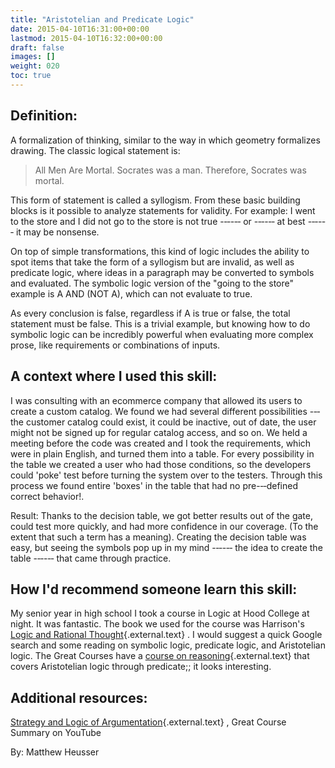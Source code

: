 ```yaml
---
title: "Aristotelian and Predicate Logic"
date: 2015-04-10T16:31:00+00:00
lastmod: 2015-04-10T16:32:00+00:00
draft: false
images: []
weight: 020
toc: true
---
```


## Definition:

A formalization of thinking, similar to the way in which geometry formalizes drawing.
The classic logical statement is:

> All Men Are Mortal.
> Socrates was a man.
> Therefore, Socrates was mortal.

This form of statement is called a syllogism.
From these basic building blocks is it possible to analyze statements for validity.
For example: I went to the store and I did not go to the store is not true -‐‑-‐‑ or -‐‑-‐‑ at best -‐‑-‐‑ it may be nonsense.

On top of simple transformations, this kind of logic includes the ability to spot items that take the form of a syllogism but are invalid, as well as predicate logic, where ideas in a paragraph may be converted to symbols and evaluated.
The symbolic logic version of the \"going to the store\" example is A AND (NOT A), which can not evaluate to true.

As every conclusion is false, regardless if A is true or false, the total statement must be false.
This is a trivial example, but knowing how to do symbolic logic can be incredibly powerful when evaluating more complex prose, like requirements or combinations of inputs.


## A context where I used this skill:

I was consulting with an ecommerce company that allowed its users to create a custom catalog.
We found we had several different possibilities -‐‑ the customer catalog could exist, it could be inactive, out of date, the user might not be signed up for regular catalog access, and so on.
We held a meeting before the code was created and I took the requirements, which were in plain English, and turned them into a table.
For every possibility in the table we created a user who had those conditions, so the developers could \'poke\' test before turning the system over to the testers.
Through this process we found entire \'boxes\' in the table that had no pre-‐‑defined correct behavior!.

Result: Thanks to the decision table, we got better results out of the gate, could test more quickly, and had more confidence in our coverage.
(To the extent that such a term has a meaning).
Creating the decision table was easy, but seeing the symbols pop up in my mind -‐‑-‐‑ the idea to create the table -‐‑-‐‑ that came through practice.

## How I\'d recommend someone learn this skill:

My senior year in high school I took a course in Logic at Hood College at night.
It was fantastic.
The book we used for the course was Harrison\'s [Logic and Rational Thought](http://www.amazon.com/Logic-Rational-Thoughts-Frank-Harrison/dp/8189617230){.external.text} .
I would suggest a quick Google search and some reading on symbolic logic, predicate logic, and Aristotelian logic.
The Great Courses have a [course on reasoning](http://www.thegreatcourses.com/courses/tools-of-thinking-understanding-the-world-through-experience-and-reason.html?cid=4413){.external.text} that covers Aristotelian logic through predicate;; it looks interesting.


## Additional resources:

[Strategy and Logic of Argumentation](https://www.youtube.com/watch?v=pQQn66_Vtc4){.external.text} , Great Course Summary on YouTube



By: Matthew Heusser

